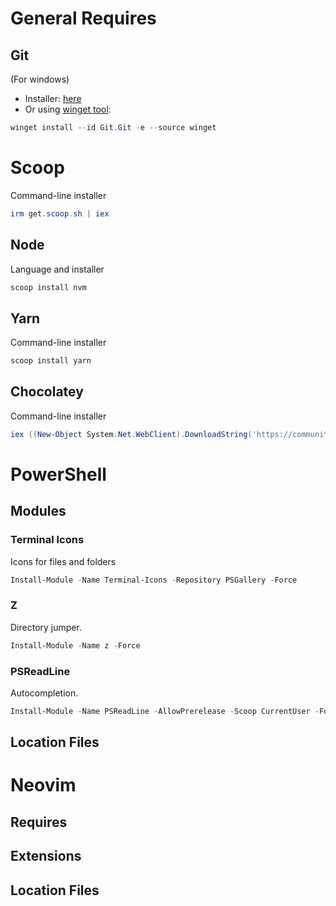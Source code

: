 General Requires
===================
## Git
(For windows)

* Installer: [here](https://github.com/git-for-windows/git/releases/download/v2.36.1.windows.1/Git-2.36.1-64-bit.exe)
* Or using [winget tool](https://docs.microsoft.com/en-us/windows/package-manager/winget):

```powershell
winget install --id Git.Git -e --source winget
```

# Scoop [ ](https://scoop.sh/)
Command-line installer

```powershell
irm get.scoop.sh | iex
```

## Node
Language and installer

```powershell
scoop install nvm
```

## Yarn
Command-line installer

```powershell
scoop install yarn
```

## Chocolatey
Command-line installer

```powershell
iex ((New-Object System.Net.WebClient).DownloadString('https://community.chocolatey.org/install.ps1'))
```

PowerShell
===================
## Modules

### Terminal Icons
Icons for files and folders

```powershell
Install-Module -Name Terminal-Icons -Repository PSGallery -Force
```

### Z
Directory jumper.

```powershell
Install-Module -Name z -Force
```

### PSReadLine
Autocompletion.

```powershell
Install-Module -Name PSReadLine -AllowPrerelease -Scoop CurrentUser -Force -SkipPublisherCheck
```


## Location Files


Neovim
===================
## Requires

## Extensions

## Location Files
